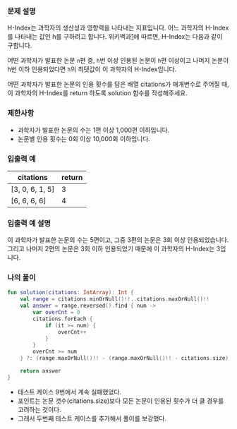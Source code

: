 ### **문제 설명**

H-Index는 과학자의 생산성과 영향력을 나타내는 지표입니다. 어느 과학자의 H-Index를 나타내는 값인 h를 구하려고 합니다. 위키백과[1](https://school.programmers.co.kr/learn/courses/30/lessons/42747#fn1)에 따르면, H-Index는 다음과 같이 구합니다.

어떤 과학자가 발표한 논문 `n`편 중, `h`번 이상 인용된 논문이 `h`편 이상이고 나머지 논문이 h번 이하 인용되었다면 `h`의 최댓값이 이 과학자의 H-Index입니다.

어떤 과학자가 발표한 논문의 인용 횟수를 담은 배열 citations가 매개변수로 주어질 때, 이 과학자의 H-Index를 return 하도록 solution 함수를 작성해주세요.

### 제한사항

- 과학자가 발표한 논문의 수는 1편 이상 1,000편 이하입니다.
- 논문별 인용 횟수는 0회 이상 10,000회 이하입니다.

### 입출력 예

| citations | return |
| --- | --- |
| [3, 0, 6, 1, 5] | 3 |
| [6, 6, 6, 6] | 4 |

### 입출력 예 설명

이 과학자가 발표한 논문의 수는 5편이고, 그중 3편의 논문은 3회 이상 인용되었습니다. 그리고 나머지 2편의 논문은 3회 이하 인용되었기 때문에 이 과학자의 H-Index는 3입니다.

### 나의 풀이

```kotlin
fun solution(citations: IntArray): Int {
    val range = citations.minOrNull()!!..citations.maxOrNull()!!
    val answer = range.reversed().find { num ->
        var overCnt = 0
        citations.forEach {
            if (it >= num) {
                overCnt++
            }
        }
        overCnt >= num
    } ?: (range.maxOrNull()!! - (range.maxOrNull()!! - citations.size))

    return answer
}
```

- 테스트 케이스 9번에서 계속 실패했었다.
- 포인트는 논문 갯수(citations.size)보다 모든 논문이 인용된 횟수가 더 클 경우를 고려하는 것이다.
- 그래서 두번째 테스트 케이스를 추가해서 풀이를 보강했다.
